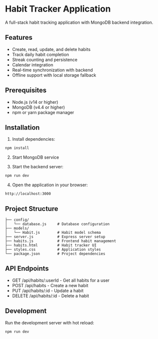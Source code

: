 # Habit Tracker Application

A full-stack habit tracking application with MongoDB backend integration.

## Features

- Create, read, update, and delete habits
- Track daily habit completion
- Streak counting and persistence
- Calendar integration
- Real-time synchronization with backend
- Offline support with local storage fallback

## Prerequisites

- Node.js (v14 or higher)
- MongoDB (v4.4 or higher)
- npm or yarn package manager

## Installation

1. Install dependencies:
```bash
npm install
```

2. Start MongoDB service

3. Start the backend server:
```bash
npm run dev
```

4. Open the application in your browser:
```
http://localhost:3000
```

## Project Structure

```
├── config/
│   └── database.js     # Database configuration
├── models/
│   └── Habit.js        # Habit model schema
├── server.js           # Express server setup
├── habits.js           # Frontend habit management
├── habits.html         # Habit tracker UI
├── styles.css          # Application styles
└── package.json        # Project dependencies
```

## API Endpoints

- GET /api/habits/:userId - Get all habits for a user
- POST /api/habits - Create a new habit
- PUT /api/habits/:id - Update a habit
- DELETE /api/habits/:id - Delete a habit

## Development

Run the development server with hot reload:
```bash
npm run dev
```